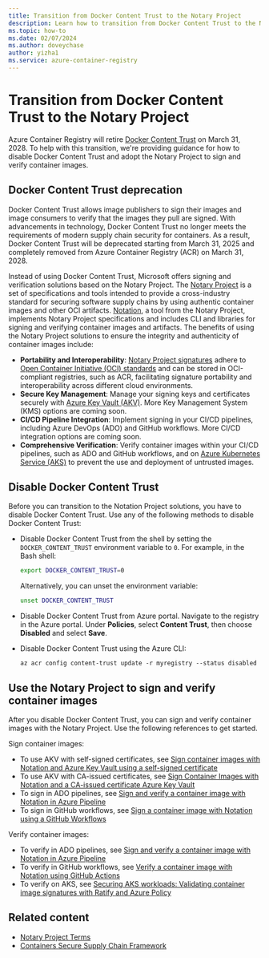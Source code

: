 ```yaml
--- 
title: Transition from Docker Content Trust to the Notary Project
description: Learn how to transition from Docker Content Trust to the Notary Project to sign and verify container images.
ms.topic: how-to 
ms.date: 02/07/2024 
ms.author: doveychase
author: yizha1
ms.service: azure-container-registry
--- 
```


# Transition from Docker Content Trust to the Notary Project

Azure Container Registry will retire [Docker Content Trust](./container-registry-content-trust.md) on March 31, 2028. To help with this transition, we're providing guidance for how to disable Docker Content Trust and adopt the Notary Project to sign and verify container images.

## Docker Content Trust deprecation

Docker Content Trust allows image publishers to sign their images and image consumers to verify that the images they pull are signed. With advancements in technology, Docker Content Trust no longer meets the requirements of modern supply chain security for containers. As a result, Docker Content Trust will be deprecated starting from March 31, 2025 and completely removed from Azure Container Registry (ACR) on March 31, 2028.

Instead of using Docker Content Trust, Microsoft offers signing and verification solutions based on the Notary Project. The [Notary Project](https://notaryproject.dev/) is a set of specifications and tools intended to provide a cross-industry standard for securing software supply chains by using authentic container images and other OCI artifacts. [Notation](https://github.com/notaryproject/notation), a tool from the Notary Project, implements Notary Project specifications and includes CLI and libraries for signing and verifying container images and artifacts. The benefits of using the Notary Project solutions to ensure the integrity and authenticity of container images include:

-	**Portability and Interoperability**: [Notary Project signatures](https://github.com/notaryproject/specifications/blob/v1.1.0/specs/signature-specification.md) adhere to [Open Container Initiative (OCI) standards](https://github.com/opencontainers/image-spec/tree/v1.1.0) and can be stored in OCI-compliant registries, such as ACR, facilitating signature portability and interoperability across different cloud environments.
-	**Secure Key Management**: Manage your signing keys and certificates securely with [Azure Key Vault (AKV)](/azure/key-vault/general/basic-concepts). More Key Management System (KMS) options are coming soon.
-	**CI/CD Pipeline Integration**: Implement signing in your CI/CD pipelines, including Azure DevOps (ADO) and GitHub workflows. More CI/CD integration options are coming soon.
-	**Comprehensive Verification**: Verify container images within your CI/CD pipelines, such as ADO and GitHub workflows, and on [Azure Kubernetes Service (AKS)](/azure/aks/) to prevent the use and deployment of untrusted images.

## Disable Docker Content Trust

Before you can transition to the Notation Project solutions, you have to disable Docker Content Trust. Use any of the following methods to disable Docker Content Trust:

- Disable Docker Content Trust from the shell by setting the `DOCKER_CONTENT_TRUST` environment variable to `0`. For example, in the Bash shell:

   ```bash
   export DOCKER_CONTENT_TRUST=0
   ```

   Alternatively, you can unset the environment variable:

   ```bash
   unset DOCKER_CONTENT_TRUST
   ```

- Disable Docker Content Trust from Azure portal. Navigate to the registry in the Azure portal. Under **Policies**, select **Content Trust**, then choose **Disabled** and select **Save**.

- Disable Docker Content Trust using the Azure CLI:

   ```
   az acr config content-trust update -r myregistry --status disabled
   ```

## Use the Notary Project to sign and verify container images

After you disable Docker Content Trust, you can sign and verify container images with the Notary Project. Use the following references to get started.

Sign container images:

- To use AKV with self-signed certificates, see [Sign container images with Notation and Azure Key Vault using a self-signed certificate](./container-registry-tutorial-sign-build-push.md)
- To use AKV with CA-issued certificates, see [Sign Container Images with Notation and a CA-issued certificate Azure Key Vault](./container-registry-tutorial-sign-trusted-ca.md)
- To sign in ADO pipelines, see [Sign and verify a container image with Notation in Azure Pipeline](/azure/security/container-secure-supply-chain/articles/notation-ado-task-sign)
- To sign in GitHub workflows, see [Sign a container image with Notation using a GitHub Workflows](/azure/security/container-secure-supply-chain/articles/notation-sign-gha)

Verify container images:

- To verify in ADO pipelines, see [Sign and verify a container image with Notation in Azure Pipeline](/azure/security/container-secure-supply-chain/articles/notation-ado-task-sign#verify-the-signed-image)
- To verify in GitHub workflows, see [Verify a container image with Notation using GitHub Actions](/azure/security/container-secure-supply-chain/articles/verify-gha)
- To verify on AKS, see [Securing AKS workloads: Validating container image signatures with Ratify and Azure Policy](/azure/security/container-secure-supply-chain/articles/validating-image-signatures-using-ratify-aks)

## Related content

- [Notary Project Terms](https://notaryproject.dev/docs/faq/#notary-project-terms)
- [Containers Secure Supply Chain Framework](https://aka.ms/csscframework)
